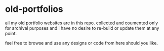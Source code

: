 # old-portfolios

all my old portfolio websites are in this repo. collected and coumented only for archival purposes and i have no desire to re-build or update them at any point.

feel free to browse and use any designs or code from here should you like.

